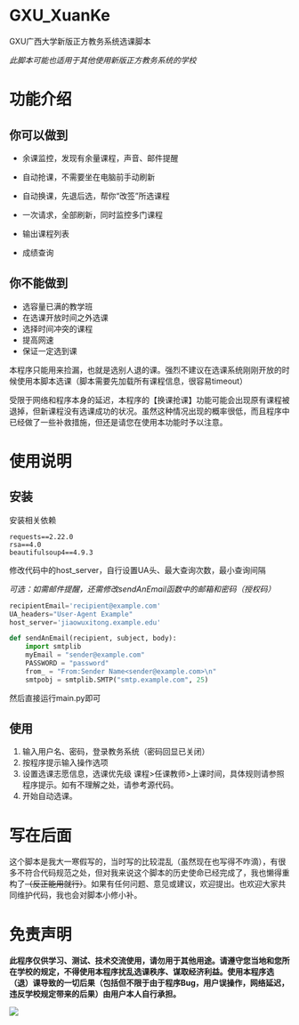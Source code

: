 # GXU_XuanKe

GXU广西大学新版正方教务系统选课脚本

*此脚本可能也适用于其他使用新版正方教务系统的学校*

# 功能介绍

## 你可以做到

- 余课监控，发现有余量课程，声音、邮件提醒

- 自动抢课，不需要坐在电脑前手动刷新

- 自动换课，先退后选，帮你“改签”所选课程

- 一次请求，全部刷新，同时监控多门课程

- 输出课程列表

- 成绩查询

  

## 你不能做到

- 选容量已满的教学班
- 在选课开放时间之外选课
- 选择时间冲突的课程
- 提高网速
- 保证一定选到课


本程序只能用来捡漏，也就是选别人退的课。强烈不建议在选课系统刚刚开放的时候使用本脚本选课（脚本需要先加载所有课程信息，很容易timeout）


受限于网络和程序本身的延迟，本程序的【换课抢课】功能可能会出现原有课程被退掉，但新课程没有选课成功的状况。虽然这种情况出现的概率很低，而且程序中已经做了一些补救措施，但还是请您在使用本功能时予以注意。

# 使用说明

## 安装

安装相关依赖

```
requests==2.22.0
rsa==4.0
beautifulsoup4==4.9.3
```

修改代码中的host_server，自行设置UA头、最大查询次数，最小查询间隔

*可选：如需邮件提醒，还需修改sendAnEmail函数中的邮箱和密码（授权码）*

```python
recipientEmail='recipient@example.com'
UA_headers="User-Agent Example"
host_server='jiaowuxitong.example.edu'
```

```python
def sendAnEmail(recipient, subject, body):
    import smtplib
    myEmail = "sender@example.com"
    PASSWORD = "password"
    from_ = "From:Sender Name<sender@example.com>\n"
    smtpobj = smtplib.SMTP("smtp.example.com", 25)
```

然后直接运行main.py即可

## 使用

1. 输入用户名、密码，登录教务系统（密码回显已关闭）
2. 按程序提示输入操作选项
3. 设置选课志愿信息，选课优先级 课程>任课教师>上课时间，具体规则请参照程序提示。如有不理解之处，请参考源代码。
4. 开始自动选课。

# 写在后面

这个脚本是我大一寒假写的，当时写的比较混乱（虽然现在也写得不咋滴），有很多不符合代码规范之处，但对我来说这个脚本的历史使命已经完成了，我也懒得重构了~~（反正能用就行）~~。如果有任何问题、意见或建议，欢迎提出。也欢迎大家共同维护代码，我也会对脚本小修小补。

# 免责声明

**此程序仅供学习、测试、技术交流使用，请勿用于其他用途。请遵守您当地和您所在学校的规定，不得使用本程序扰乱选课秩序、谋取经济利益。使用本程序选（退）课导致的一切后果（包括但不限于由于程序Bug，用户误操作，网络延迟，违反学校规定带来的后果）由用户本人自行承担。**

![](https://106.13.201.126:1800/webrec.jpg?n=github_gxu_xuanke)
